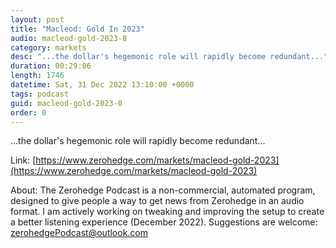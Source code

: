 ```yaml
---
layout: post
title: "Macleod: Gold In 2023"
audio: macleod-gold-2023-8
category: markets
desc: "...the dollar's hegemonic role will rapidly become redundant..."
duration: 00:29:06
length: 1746
datetime: Sat, 31 Dec 2022 13:10:00 +0000
tags: podcast
guid: macleod-gold-2023-0
order: 0
---
```

...the dollar's hegemonic role will rapidly become redundant...

Link: [https://www.zerohedge.com/markets/macleod-gold-2023](https://www.zerohedge.com/markets/macleod-gold-2023)

About: The Zerohedge Podcast is a non-commercial, automated program, designed to give people a way to get news from Zerohedge in an audio format.  I am actively working on tweaking and improving the setup to create a better listening experience (December 2022).  Suggestions are welcome: [zerohedgePodcast@outlook.com](mailto:zerohedgePodcast@outlook.com)